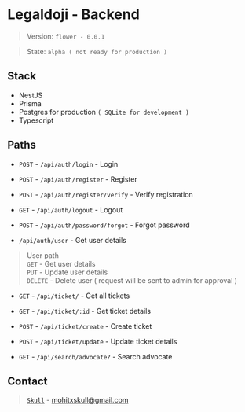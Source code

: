 # Legaldoji - Backend

> Version: `flower - 0.0.1`

> State: `alpha ( not ready for production )`

## Stack

- NestJS
- Prisma
- Postgres for production `( SQLite for development )`
- Typescript

## Paths

- `POST` - `/api/auth/login` - Login

- `POST` - `/api/auth/register` - Register

- `POST` - `/api/auth/register/verify` - Verify registration

- `GET` - `/api/auth/logout` - Logout

- `POST` - `/api/auth/password/forgot` - Forgot password

- `/api/auth/user` - Get user details

> User path <br> `GET` - Get user details <br> `PUT` - Update user details <br> `DELETE` - Delete user ( request will be sent to admin for approval )

- `GET` - `/api/ticket/` - Get all tickets
- `GET` - `/api/ticket/:id` - Get ticket details
- `POST` - `/api/ticket/create` - Create ticket
- `POST` - `/api/ticket/update` - Update ticket details

- `GET` - `/api/search/advocate?` - Search advocate

## Contact

> [`Skull`](https://mohitxskull.dev) - mohitxskull@gmail.com
